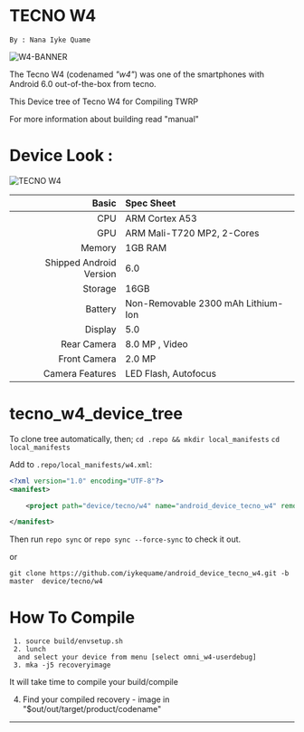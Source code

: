 
TECNO W4
==============
```
By : Nana Iyke Quame
```
![W4-BANNER](http://smartphonetobuy.com/wp-content/uploads/2016/04/Tecno-W4-Price-In-Nigeria.jpg)

The Tecno W4  (codenamed _"w4"_) was one of the smartphones with Android 6.0 out-of-the-box  from tecno.

This Device tree of Tecno W4 for Compiling TWRP

For more information about building read "manual"

Device Look :
==============
![TECNO W4](https://www.naijatechguide.com/wp-content/uploads/2016/04/tecno-w4.jpg)

Basic        | Spec Sheet
------------:|:------------------------
CPU          |  ARM Cortex A53 | 1.3GHz Quad-Core | MT6580
GPU          | ARM Mali-T720 MP2, 2-Cores
Memory       | 1GB RAM
Shipped Android Version | 6.0
Storage      | 16GB
Battery      | Non-Removable 2300 mAh Lithium-Ion
Display      | 5.0
Rear Camera | 8.0 MP , Video
Front Camera | 2.0 MP
Camera Features | LED Flash, Autofocus


# tecno_w4_device_tree

To clone tree automatically, then;
 `cd .repo && mkdir local_manifests`
 `cd local_manifests`

Add to `.repo/local_manifests/w4.xml`:

```xml
<?xml version="1.0" encoding="UTF-8"?>
<manifest>

	<project path="device/tecno/w4" name="android_device_tecno_w4" remote="github" revision="master" />

</manifest>
```

Then run `repo sync` or  `repo sync --force-sync`  to check it out.

or

`git clone https://github.com/iykequame/android_device_tecno_w4.git -b master  device/tecno/w4`


# How To Compile

```
 1. source build/envsetup.sh
 2. lunch
  and select your device from menu [select omni_w4-userdebug]
 3. mka -j5 recoveryimage
```
It will take time to compile your build/compile

 4. Find your compiled recovery - image in "$out/out/target/product/codename"


---------------
